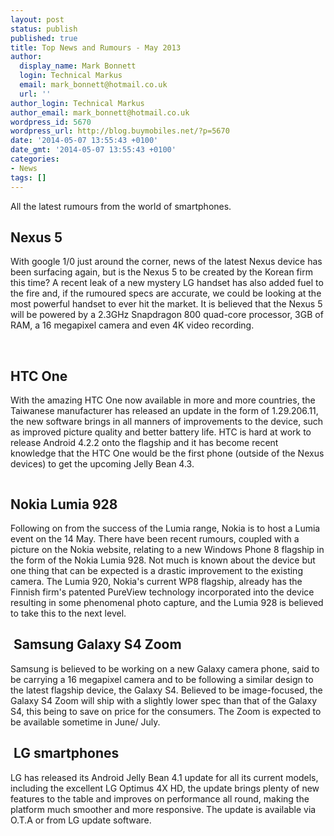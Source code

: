 ```yaml
---
layout: post
status: publish
published: true
title: Top News and Rumours - May 2013
author:
  display_name: Mark Bonnett
  login: Technical Markus
  email: mark_bonnett@hotmail.co.uk
  url: ''
author_login: Technical Markus
author_email: mark_bonnett@hotmail.co.uk
wordpress_id: 5670
wordpress_url: http://blog.buymobiles.net/?p=5670
date: '2014-05-07 13:55:43 +0100'
date_gmt: '2014-05-07 13:55:43 +0100'
categories:
- News
tags: []
---
```

<p><span class="postStandFirst">All the latest rumours from the world of smartphones.</span></p>
<h2><strong>Nexus 5</strong></h2>
<p>With google 1/0 just around the corner, news of the latest Nexus device has been surfacing again, but is the Nexus 5 to be created by the Korean firm this time? A recent leak of a new mystery LG handset has also added fuel to the fire and, if the rumoured specs are accurate, we could be looking at the most powerful handset to ever hit the market. It is believed that the Nexus 5 will be powered by a 2.3GHz Snapdragon 800 quad-core processor, 3GB of RAM, a 16 megapixel camera and even 4K video recording.</p>
<p>&nbsp;</p>
<h2><strong>HTC One</strong></h2>
<p>With the amazing HTC One now available in more and more countries, the Taiwanese manufacturer has released an update in the form of 1.29.206.11, the new software brings in all manners of improvements to the device, such as improved picture quality and better battery life. HTC is hard at work to release Android 4.2.2 onto the flagship and it has become recent knowledge that the HTC One would be the first phone (outside of the Nexus devices) to get the upcoming Jelly Bean 4.3.</p>
<p><strong><img alt="" src="http://www.buymobilephones.net/prodimg/htc_one.jpg" /></strong></p>
<h2><strong>Nokia Lumia 928</strong></h2>
<p>Following on from the success of the Lumia range, Nokia is to host a Lumia event on the 14 May. There have been recent rumours, coupled with a picture on the Nokia website, relating to a new Windows Phone 8 flagship in the form of the Nokia Lumia 928. Not much is known about the device but one thing that can be expected is a drastic improvement to the existing camera. The Lumia 920, Nokia's current WP8 flagship, already has the Finnish firm's patented PureView technology incorporated into the device resulting in some phenomenal photo capture, and the Lumia 928 is believed to take this to the next level.</p>
<h2>&nbsp;<strong>Samsung Galaxy S4 Zoom</strong></h2>
<p>Samsung is believed to be working on a new Galaxy camera phone, said to be carrying a 16 megapixel camera and to be following a similar design to the latest flagship device, the Galaxy S4. Believed to be image-focused, the Galaxy S4 Zoom will ship with a slightly lower spec than that of the Galaxy S4, this being to save on price for the consumers. The Zoom is expected to be available sometime in June/ July.</p>
<h2>&nbsp;<strong>LG smartphones</strong></h2>
<p>LG has released its Android Jelly Bean 4.1 update for all its current models, including the excellent LG Optimus 4X HD, the update brings plenty of new features to the table and improves on performance all round, making the platform much smoother and more responsive. The update is available via O.T.A or from LG update software.</p>
